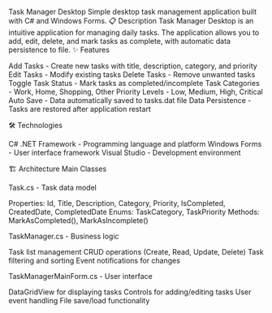 Task Manager Desktop
Simple desktop task management application built with C# and Windows Forms.
📋 Description
Task Manager Desktop is an intuitive application for managing daily tasks. The application allows you to add, edit, delete, and mark tasks as complete, with automatic data persistence to file.
✨ Features

Add Tasks - Create new tasks with title, description, category, and priority
Edit Tasks - Modify existing tasks
Delete Tasks - Remove unwanted tasks
Toggle Task Status - Mark tasks as completed/incomplete
Task Categories - Work, Home, Shopping, Other
Priority Levels - Low, Medium, High, Critical
Auto Save - Data automatically saved to tasks.dat file
Data Persistence - Tasks are restored after application restart

🛠️ Technologies

C# .NET Framework - Programming language and platform
Windows Forms - User interface framework
Visual Studio - Development environment

🏗️ Architecture
Main Classes

Task.cs - Task data model

Properties: Id, Title, Description, Category, Priority, IsCompleted, CreatedDate, CompletedDate
Enums: TaskCategory, TaskPriority
Methods: MarkAsCompleted(), MarkAsIncomplete()


TaskManager.cs - Business logic

Task list management
CRUD operations (Create, Read, Update, Delete)
Task filtering and sorting
Event notifications for changes


TaskManagerMainForm.cs - User interface

DataGridView for displaying tasks
Controls for adding/editing tasks
User event handling
File save/load functionality